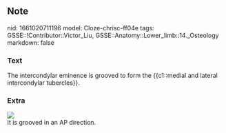 ## Note
nid: 1661020711196
model: Cloze-chrisc-ff04e
tags: GSSE::!Contributor::Victor_Liu, GSSE::Anatomy::Lower_limb::14._Osteology
markdown: false

### Text
The intercondylar eminence is grooved to form the {{c1::medial and lateral intercondylar tubercles}}.

### Extra
<img src="paste-64a92452f7a00ee44ba661a617f667c8dba9a47a.jpg">
<div>
  It is grooved in an AP direction.
</div>
